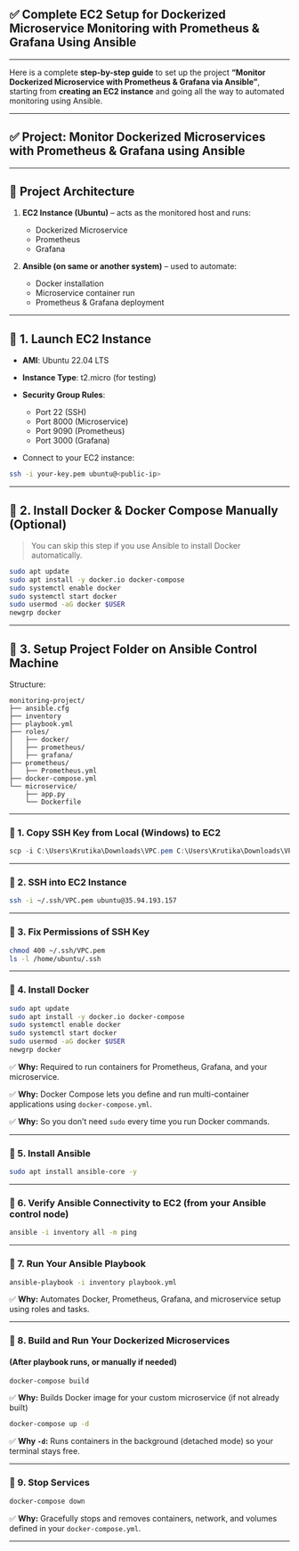 ## ✅ **Complete EC2 Setup for Dockerized Microservice Monitoring with Prometheus & Grafana Using Ansible**

---

Here is a complete **step-by-step guide** to set up the project **“Monitor Dockerized Microservice with Prometheus & Grafana via Ansible”**, starting from **creating an EC2 instance** and going all the way to automated monitoring using Ansible.

---

## ✅ **Project: Monitor Dockerized Microservices with Prometheus & Grafana using Ansible**

---

## 📌 **Project Architecture**

1. **EC2 Instance (Ubuntu)** – acts as the monitored host and runs:

   * Dockerized Microservice
   * Prometheus
   * Grafana

2. **Ansible (on same or another system)** – used to automate:

   * Docker installation
   * Microservice container run
   * Prometheus & Grafana deployment

---

## 📘 **1. Launch EC2 Instance**

* **AMI**: Ubuntu 22.04 LTS

* **Instance Type**: t2.micro (for testing)

* **Security Group Rules**:

  * Port 22 (SSH)
  * Port 8000 (Microservice)
  * Port 9090 (Prometheus)
  * Port 3000 (Grafana)

* Connect to your EC2 instance:

```bash
ssh -i your-key.pem ubuntu@<public-ip>
```

---

## 📘 **2. Install Docker & Docker Compose Manually (Optional)**

> You can skip this step if you use Ansible to install Docker automatically.

```bash
sudo apt update
sudo apt install -y docker.io docker-compose
sudo systemctl enable docker
sudo systemctl start docker
sudo usermod -aG docker $USER
newgrp docker
```

---

## 📘 **3. Setup Project Folder on Ansible Control Machine**

Structure:

```
monitoring-project/
├── ansible.cfg
├── inventory
├── playbook.yml
├── roles/
│   ├── docker/
│   ├── prometheus/
│   ├── grafana/
├── prometheus/
│   ├── Prometheus.yml
├── docker-compose.yml
└── microservice/
    ├── app.py
    └── Dockerfile
```

---

### 🔹 1. **Copy SSH Key from Local (Windows) to EC2**

```powershell
scp -i C:\Users\Krutika\Downloads\VPC.pem C:\Users\Krutika\Downloads\VPC.pem ubuntu@35.94.193.157:/home/ubuntu/.ssh/VPC.pem
```

---

### 🔹 2. **SSH into EC2 Instance**

```bash
ssh -i ~/.ssh/VPC.pem ubuntu@35.94.193.157
```

---

### 🔹 3. **Fix Permissions of SSH Key**

```bash
chmod 400 ~/.ssh/VPC.pem
ls -l /home/ubuntu/.ssh
```

---

### 🔹 4. **Install Docker**

```bash
sudo apt update
sudo apt install -y docker.io docker-compose
sudo systemctl enable docker
sudo systemctl start docker
sudo usermod -aG docker $USER
newgrp docker
```

✅ **Why:** Required to run containers for Prometheus, Grafana, and your microservice.

✅ **Why:** Docker Compose lets you define and run multi-container applications using `docker-compose.yml`.

✅ **Why:** So you don’t need `sudo` every time you run Docker commands.

---

### 🔹 5. **Install Ansible**

```bash
sudo apt install ansible-core -y
```

---

### 🔹 6. **Verify Ansible Connectivity to EC2 (from your Ansible control node)**

```bash
ansible -i inventory all -m ping
```

---

### 🔹 7. **Run Your Ansible Playbook**

```bash
ansible-playbook -i inventory playbook.yml
```

✅ **Why:** Automates Docker, Prometheus, Grafana, and microservice setup using roles and tasks.

---

### 🔹 8. **Build and Run Your Dockerized Microservices**

#### (After playbook runs, or manually if needed)

```bash
docker-compose build
```

✅ **Why:** Builds Docker image for your custom microservice (if not already built)

```bash
docker-compose up -d
```

✅ **Why `-d`:** Runs containers in the background (detached mode) so your terminal stays free.

---

### 🔹 9. **Stop Services**

```bash
docker-compose down
```

✅ **Why:** Gracefully stops and removes containers, network, and volumes defined in your `docker-compose.yml`.

---

